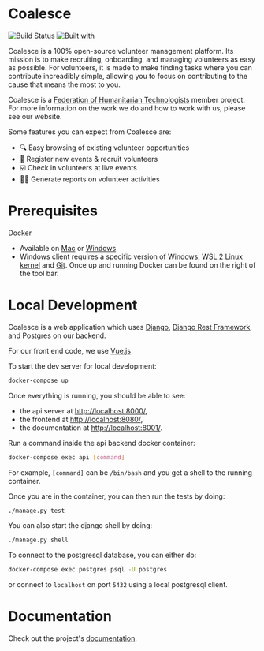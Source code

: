 # Coalesce

[![Build Status](https://travis-ci.org/FederationOfTech/coalesce.svg?branch=master)](https://travis-ci.org/FederationOfTech/coalesce)
[![Built with](https://img.shields.io/badge/Built_with-Cookiecutter_Django_Rest-F7B633.svg)](https://github.com/agconti/cookiecutter-django-rest)

Coalesce is a 100% open-source volunteer management platform.
Its mission is to make recruiting, onboarding, and managing volunteers as easy as possible.
For volunteers, it is made to make finding tasks where you can contribute increadibly simple, allowing you to focus on contributing to the cause that means the most to you.

Coalesce is a [Federation of Humanitarian Technologists](https://federationof.tech) member project.
For more information on the work we do and how to work with us, please see our website.

Some features you can expect from Coalesce are:

 - :mag: Easy browsing of existing volunteer opportunities
 - :loudspeaker: Register new events & recruit volunteers
 - :ballot_box_with_check: Check in volunteers at live events
 - :mage_woman: Generate reports on volunteer activities


# Prerequisites

Docker 
- Available on [Mac](https://docs.docker.com/docker-for-mac/install/) or [Windows](https://docs.docker.com/docker-for-windows/install/) 
- Windows client requires a specific version of [Windows](https://superuser.com/questions/1550291/how-to-install-windows-10-home-19018-update), [WSL 2 Linux kernel](https://docs.microsoft.com/en-gb/windows/wsl/wsl2-kernel) and [Git](https://git-scm.com/download/win). Once up and running Docker can be found on the right of the tool bar.  

# Local Development

Coalesce is a web application which uses [Django](https://www.djangoproject.com/), [Django Rest Framework](https://www.django-rest-framework.org/), and Postgres on our backend.

For our front end code, we use [Vue.js](https://vuejs.org/)

To start the dev server for local development:
```bash
docker-compose up
```

Once everything is running, you should be able to see:

 - the api server at [http://localhost:8000/](http://localhost:8000/),
 - the frontend at [http://localhost:8080/](http://localhost:8080/),
 - the documentation at [http://localhost:8001/](http://localhost:8001/).

Run a command inside the api backend docker container:

```bash
docker-compose exec api [command]
```

For example, `[command]` can be `/bin/bash` and you get a shell to the running container.

Once you are in the container, you can then run the tests by doing:

```bash
./manage.py test
```

You can also start the django shell by doing:

```bash
./manage.py shell
```

To connect to the postgresql database, you can either do:

```bash
docker-compose exec postgres psql -U postgres
```

or connect to `localhost` on port `5432` using a local postgresql client.

# Documentation

Check out the project's [documentation](http://FederationOfTech.github.io/coalesce/).

